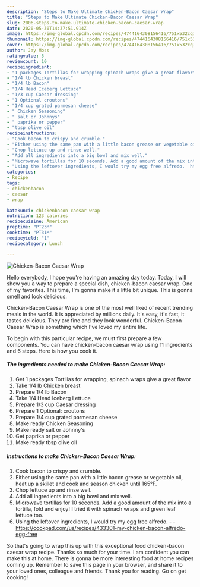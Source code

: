```yaml
---
description: "Steps to Make Ultimate Chicken-Bacon Caesar Wrap"
title: "Steps to Make Ultimate Chicken-Bacon Caesar Wrap"
slug: 2006-steps-to-make-ultimate-chicken-bacon-caesar-wrap
date: 2020-05-30T14:37:51.914Z
image: https://img-global.cpcdn.com/recipes/4744164308156416/751x532cq70/chicken-bacon-caesar-wrap-recipe-main-photo.jpg
thumbnail: https://img-global.cpcdn.com/recipes/4744164308156416/751x532cq70/chicken-bacon-caesar-wrap-recipe-main-photo.jpg
cover: https://img-global.cpcdn.com/recipes/4744164308156416/751x532cq70/chicken-bacon-caesar-wrap-recipe-main-photo.jpg
author: Jay Moss
ratingvalue: 5
reviewcount: 10
recipeingredient:
- "1 packages Tortillas for wrapping spinach wraps give a great flavor"
- "1/4 lb Chicken breast"
- "1/4 lb Bacon"
- "1/4 Head Iceberg Lettuce"
- "1/3 cup Caesar dressing"
- "1 Optional croutons"
- "1/4 cup grated parmesan cheese"
- " Chicken Seasoning"
- " salt or Johnnys"
- " paprika or pepper"
- "tbsp olive oil"
recipeinstructions:
- "Cook bacon to crispy and crumble."
- "Either using the same pan with a little bacon grease or vegetable oil, heat up a skillet and cook and season chicken until 165°F."
- "Chop lettuce up and rinse well."
- "Add all ingredients into a big bowl and mix well."
- "Microwave tortillas for 10 seconds. Add a good amount of the mix into a tortilla, fold and enjoy! I tried it with spinach wraps and green leaf lettuce too."
- "Using the leftover ingredients, I would try my egg free alfredo.  https://cookpad.com/us/recipes/433301-my-chicken-bacon-alfredo-egg-free"
categories:
- Recipe
tags:
- chickenbacon
- caesar
- wrap

katakunci: chickenbacon caesar wrap 
nutrition: 123 calories
recipecuisine: American
preptime: "PT23M"
cooktime: "PT31M"
recipeyield: "1"
recipecategory: Lunch

---
```



![Chicken-Bacon Caesar Wrap](https://img-global.cpcdn.com/recipes/4744164308156416/751x532cq70/chicken-bacon-caesar-wrap-recipe-main-photo.jpg)

Hello everybody, I hope you're having an amazing day today. Today, I will show you a way to prepare a special dish, chicken-bacon caesar wrap. One of my favorites. This time, I'm gonna make it a little bit unique. This is gonna smell and look delicious.



Chicken-Bacon Caesar Wrap is one of the most well liked of recent trending meals in the world. It is appreciated by millions daily. It's easy, it's fast, it tastes delicious. They are fine and they look wonderful. Chicken-Bacon Caesar Wrap is something which I've loved my entire life.


To begin with this particular recipe, we must first prepare a few components. You can have chicken-bacon caesar wrap using 11 ingredients and 6 steps. Here is how you cook it.

<!--inarticleads1-->

##### The ingredients needed to make Chicken-Bacon Caesar Wrap:

1. Get 1 packages Tortillas for wrapping, spinach wraps give a great flavor
1. Take 1/4 lb Chicken breast
1. Prepare 1/4 lb Bacon
1. Take 1/4 Head Iceberg Lettuce
1. Prepare 1/3 cup Caesar dressing
1. Prepare 1 Optional: croutons
1. Prepare 1/4 cup grated parmesan cheese
1. Make ready  Chicken Seasoning
1. Make ready  salt or Johnny&#39;s
1. Get  paprika or pepper
1. Make ready tbsp olive oil




<!--inarticleads2-->

##### Instructions to make Chicken-Bacon Caesar Wrap:

1. Cook bacon to crispy and crumble.
1. Either using the same pan with a little bacon grease or vegetable oil, heat up a skillet and cook and season chicken until 165°F.
1. Chop lettuce up and rinse well.
1. Add all ingredients into a big bowl and mix well.
1. Microwave tortillas for 10 seconds. Add a good amount of the mix into a tortilla, fold and enjoy! I tried it with spinach wraps and green leaf lettuce too.
1. Using the leftover ingredients, I would try my egg free alfredo. -  - https://cookpad.com/us/recipes/433301-my-chicken-bacon-alfredo-egg-free




So that's going to wrap this up with this exceptional food chicken-bacon caesar wrap recipe. Thanks so much for your time. I am confident you can make this at home. There is gonna be more interesting food at home recipes coming up. Remember to save this page in your browser, and share it to your loved ones, colleague and friends. Thank you for reading. Go on get cooking!
